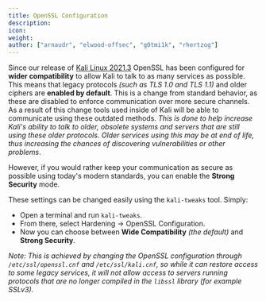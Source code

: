 ```yaml
---
title: OpenSSL Configuration
description:
icon:
weight:
author: ["arnaudr", "elwood-offsec", "g0tmi1k", "rhertzog"]
---
```


Since our release of [Kali Linux 2021.3](https://www.kali.org/blog/kali-linux-2021-3-release/) OpenSSL has been configured for **wider compatibility** to allow Kali to talk to as many services as possible. This means that legacy protocols _(such as TLS 1.0 and TLS 1.1)_ and older ciphers are **enabled by default**. This is a change from standard behavior, as these are disabled to enforce communication over more secure channels. As a result of this change tools used inside of Kali will be able to communicate using these outdated methods. _This is done to help increase Kali's ability to talk to older, obsolete systems and servers that are still using these older protocols. Older services using this may be at end of life, thus increasing the chances of discovering vulnerabilities or other problems_.

However, if you would rather keep your communication as secure as possible using today's modern standards, you can enable the **Strong Security** mode.

These settings can be changed easily using the `kali-tweaks` tool. Simply:

- Open a terminal and run `kali-tweaks`. 
- From there, select Hardening -> OpenSSL Configuration.
- Now you can choose between **Wide Compatibility** _(the default)_ and **Strong Security**.

_Note: This is achieved by changing the OpenSSL configuration through `/etc/ssl/openssl.cnf` and `/etc/ssl/kali.cnf`, so while it can restore access to some legacy services, it will not allow access to servers running protocols that are no longer compiled in the `libssl` library (for example SSLv3)._
